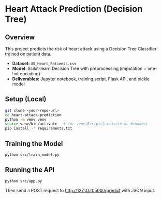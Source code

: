 # Heart Attack Prediction (Decision Tree)

## Overview
This project predicts the risk of heart attack using a Decision Tree Classifier trained on patient data.

- **Dataset:** `US_Heart_Patients.csv`
- **Model:** Scikit-learn Decision Tree with preprocessing (imputation + one-hot encoding)
- **Deliverables:** Jupyter notebook, training script, Flask API, and pickle model

## Setup (Local)
```bash
git clone <your-repo-url>
cd heart-attack-prediction
python -m venv venv
source venv/bin/activate   # (or venv\Scripts\activate on Windows)
pip install -r requirements.txt
```

## Training the Model
```bash
python src/train_model.py
```

## Running the API
```bash
python src/app.py
```

Then send a POST request to http://127.0.0.1:5000/predict with JSON input.
